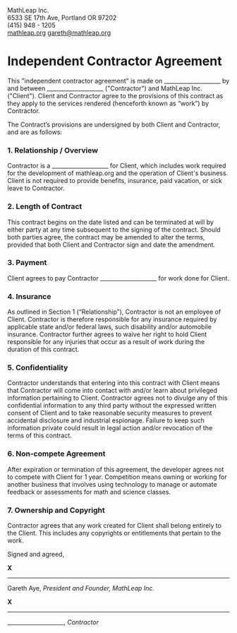 MathLeap Inc.  
6533 SE 17th Ave, Portland OR 97202  
(415) 948 - 1205  
[mathleap.org](https://mathleap.org) <gareth@mathleap.org>  

# Independent Contractor Agreement

This "independent contractor agreement" is made on ____________________ by and between ____________________ ("Contractor") and MathLeap Inc. ("Client"). Client and Contractor agree to the provisions of this contract as they apply to the services rendered (henceforth known as “work”) by Contractor.

The Contract’s provisions are undersigned by both Client and Contractor, and are as follows:

### 1. Relationship / Overview

Contractor is a ____________________ for Client, which includes work required for the development of mathleap.org and the operation of Client's business. Client is not required to provide benefits, insurance, paid vacation, or sick leave to Contractor.

### 2. Length of Contract

This contract begins on the date listed and can be terminated at will by either party at any time subsequent to the signing of the contract. Should both parties agree, the contract may be amended to alter the terms, provided that both Client and Contractor sign and date the amendment.

### 3. Payment

Client agrees to pay Contractor ____________________ for work done for Client.

### 4. Insurance

As outlined in Section 1 (“Relationship”), Contractor is not an employee of Client. Contractor is therefore responsible for any insurance required by applicable state and/or federal laws, such disability and/or automobile insurance. Contractor further agrees to waive her right to hold Client responsible for any injuries that occur as a result of work during the duration of this contract.

### 5. Confidentiality

Contractor understands that entering into this contract with Client means that Contractor will come into contact with and/or learn about privileged information pertaining to Client. Contractor agrees not to divulge any of this confidential information to any third party without the expressed written consent of Client and to take reasonable security measures to prevent accidental disclosure and industrial espionage. Failure to keep such information private could result in legal action and/or revocation of the terms of this contract.

### 6. Non-compete Agreement

After expiration or termination of this agreement, the developer agrees not to compete with Client for 1 year. Competition means owning or working for another business that involves using technology to manage or automate feedback or assessments for math and science classes.

### 7. Ownership and Copyright

Contractor agrees that any work created for Client shall belong entirely to the Client. This includes any copyrights or entitlements that pertain to the work.

Signed and agreed,  

**X**
__________________________________________________
Gareth Aye, *President and Founder, MathLeap Inc.*  
  
**X**
__________________________________________________
____________________, *Contractor*
